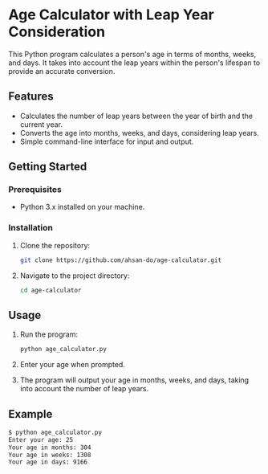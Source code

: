 # Age Calculator with Leap Year Consideration

This Python program calculates a person's age in terms of months, weeks, and days. It takes into account the leap years within the person's lifespan to provide an accurate conversion.

## Features

- Calculates the number of leap years between the year of birth and the current year.
- Converts the age into months, weeks, and days, considering leap years.
- Simple command-line interface for input and output.

## Getting Started

### Prerequisites

- Python 3.x installed on your machine.

### Installation

1. Clone the repository:

    ```sh
    git clone https://github.com/ahsan-do/age-calculator.git
    ```

2. Navigate to the project directory:

    ```sh
    cd age-calculator
    ```

## Usage

1. Run the program:

    ```sh
    python age_calculator.py
    ```

2. Enter your age when prompted.

3. The program will output your age in months, weeks, and days, taking into account the number of leap years.

## Example

```sh
$ python age_calculator.py
Enter your age: 25
Your age in months: 304
Your age in weeks: 1308
Your age in days: 9166
